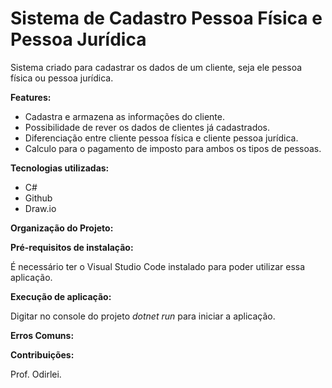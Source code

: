 # Sistema de Cadastro Pessoa Física e Pessoa Jurídica
Sistema criado para cadastrar os dados de um cliente, seja ele pessoa física ou pessoa jurídica. 

**Features:**
* Cadastra e armazena as informações do cliente.
* Possibilidade de rever os dados de clientes já cadastrados.
* Diferenciação entre cliente pessoa física e cliente pessoa jurídica.
* Calculo para o pagamento de imposto para ambos os tipos de pessoas. 

**Tecnologias utilizadas:**
* C#
* Github
* Draw.io

**Organização do Projeto:**

**Pré-requisitos de instalação:**

É necessário ter o Visual Studio Code instalado para poder utilizar essa aplicação.

**Execução de aplicação:**

Digitar no console do projeto *dotnet run* para iniciar a aplicação.

**Erros Comuns:**


**Contribuições:**

Prof. Odirlei. 
